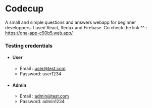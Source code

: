 # Codecup

A small and simple questions and answers webapp for beginner developpers. I used React, Redux and Firebase.
Go check the link ^^ : https://qna-app-c90b5.web.app/

### Testing credentials
- #### User
  - Email : user@test.com
  - Password: user1234
- #### Admin
  - Email : admin@test.com
  - Password: admin1234
